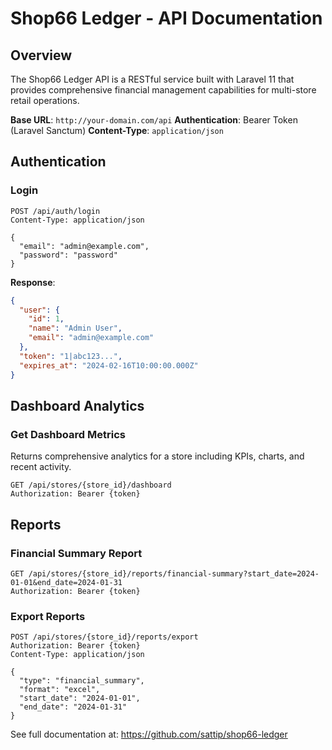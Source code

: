 # Shop66 Ledger - API Documentation

## Overview

The Shop66 Ledger API is a RESTful service built with Laravel 11 that provides comprehensive financial management capabilities for multi-store retail operations.

**Base URL**: `http://your-domain.com/api`
**Authentication**: Bearer Token (Laravel Sanctum)
**Content-Type**: `application/json`

## Authentication

### Login
```http
POST /api/auth/login
Content-Type: application/json

{
  "email": "admin@example.com",
  "password": "password"
}
```

**Response**:
```json
{
  "user": {
    "id": 1,
    "name": "Admin User", 
    "email": "admin@example.com"
  },
  "token": "1|abc123...",
  "expires_at": "2024-02-16T10:00:00.000Z"
}
```

## Dashboard Analytics

### Get Dashboard Metrics
Returns comprehensive analytics for a store including KPIs, charts, and recent activity.

```http
GET /api/stores/{store_id}/dashboard
Authorization: Bearer {token}
```

## Reports

### Financial Summary Report
```http
GET /api/stores/{store_id}/reports/financial-summary?start_date=2024-01-01&end_date=2024-01-31
Authorization: Bearer {token}
```

### Export Reports
```http
POST /api/stores/{store_id}/reports/export
Authorization: Bearer {token}
Content-Type: application/json

{
  "type": "financial_summary",
  "format": "excel",
  "start_date": "2024-01-01",
  "end_date": "2024-01-31"
}
```

See full documentation at: https://github.com/sattip/shop66-ledger